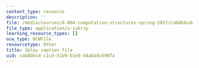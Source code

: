 ```yaml
---
content_type: resource
description: ''
file: /media/courses/6-004-computation-structures-spring-2017/cab8bbcdc1cd51b9b1edd4a8adc698fa_8yO2FBBfaB0.srt
file_type: application/x-subrip
learning_resource_types: []
ocw_type: OCWFile
resourcetype: Other
title: 3play caption file
uid: cab8bbcd-c1cd-51b9-b1ed-d4a8adc698fa
---
```

